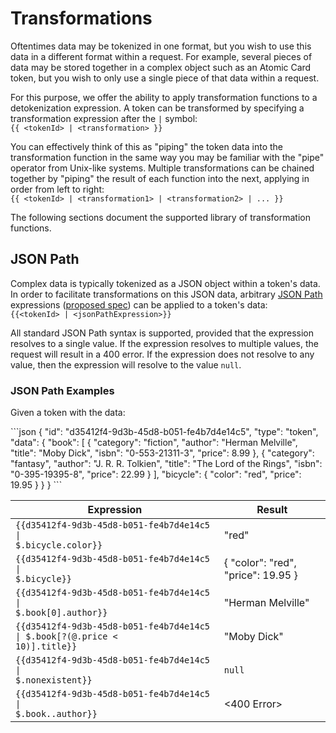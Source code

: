 # Transformations

Oftentimes data may be tokenized in one format, but you wish to use this data in a different format within a request.
For example, several pieces of data may be stored together in a complex object such as an Atomic Card token,
but you wish to only use a single piece of that data within a request.

For this purpose, we offer the ability to apply transformation functions to a detokenization expression. 
A token can be transformed by specifying a transformation expression after the `|` symbol:   
`{{ <tokenId> | <transformation> }}`

You can effectively think of this as "piping" the token data into the transformation function in the same way you may be familiar with the "pipe" operator from Unix-like systems.
Multiple transformations can be chained together by "piping" the result of each function into the next, applying in order from left to right:  
`{{ <tokenId> | <transformation1> | <transformation2> | ... }}`

The following sections document the supported library of transformation functions.

## JSON Path

Complex data is typically tokenized as a JSON object within a token's data. In order to facilitate transformations on this
JSON data, arbitrary [JSON Path](https://goessner.net/articles/JsonPath/) expressions ([proposed spec](https://tools.ietf.org/id/draft-goessner-dispatch-jsonpath-00.html)) can be applied to a token's data:  
`{{<tokenId> | <jsonPathExpression>}}`

All standard JSON Path syntax is supported, provided that the expression resolves to a single value. 
If the expression resolves to multiple values, the request will result in a 400 error.
If the expression does not resolve to any value, then the expression will resolve to the value `null`.

### JSON Path Examples

Given a token with the data:

<div class="center-column" style="clear: none;"></div>
```json
{
  "id": "d35412f4-9d3b-45d8-b051-fe4b7d4e14c5",
  "type": "token",
  "data": { 
    "book": [
      { 
        "category": "fiction",
        "author": "Herman Melville",
        "title": "Moby Dick",
        "isbn": "0-553-21311-3",
        "price": 8.99
      },
      { 
        "category": "fantasy",
        "author": "J. R. R. Tolkien",
        "title": "The Lord of the Rings",
        "isbn": "0-395-19395-8",
        "price": 22.99
      }
    ],
    "bicycle": {
      "color": "red",
      "price": 19.95
    }
  }
}
```

| Expression                                                                                 | Result                             |
|--------------------------------------------------------------------------------------------|------------------------------------|
| <code>{{d35412f4-9d3b-45d8-b051-fe4b7d4e14c5 &#124; $.bicycle.color}}</code>               | "red"                              |
| <code>{{d35412f4-9d3b-45d8-b051-fe4b7d4e14c5 &#124; $.bicycle}}</code>                     | { "color": "red", "price": 19.95 } |
| <code>{{d35412f4-9d3b-45d8-b051-fe4b7d4e14c5 &#124; $.book[0].author}}</code>              | "Herman Melville"                  |
| <code>{{d35412f4-9d3b-45d8-b051-fe4b7d4e14c5 &#124; $.book[?(@.price < 10)].title}}</code> | "Moby Dick"                        |
| <code>{{d35412f4-9d3b-45d8-b051-fe4b7d4e14c5 &#124; $.nonexistent}}</code>                 | `null`                             |
| <code>{{d35412f4-9d3b-45d8-b051-fe4b7d4e14c5 &#124; $.book..author}}</code>                | <400 Error>                        |
